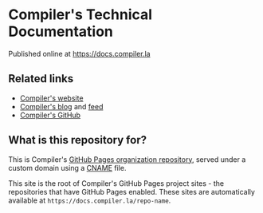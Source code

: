 # Compiler's Technical Documentation

Published online at <https://docs.compiler.la>

## Related links

- [Compiler's website](https://compiler.la)
- [Compiler's blog](https://compiler.la/blog) and [feed](https://compiler.la/blog/feed.xml)
- [Compiler's GitHub](https://github.com/compilerla)

## What is this repository for?

This is Compiler's [GitHub Pages organization repository](https://docs.github.com/en/pages/getting-started-with-github-pages/about-github-pages#types-of-github-pages-sites), served under a custom domain using a
[CNAME](https://github.com/compilerla/compilerla.github.io/blob/main/CNAME) file.

This site is the root of Compiler's GitHub Pages project sites - the repositories that have GitHub Pages enabled.
These sites are automatically available at `https://docs.compiler.la/repo-name`.
